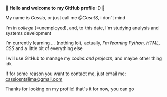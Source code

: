  🎉 **Hello and welcome to my GitHub profile** :D 🎉

My name is _Cassio_, or just call me *@CasntS*, i don't mind

I'm in *college* (=unemployed), and, to this date, I'm studying analysis and systems development

I’m currently learning ... (nothing lol), actually, *I'm learning Python, HTML, CSS* and a little bit of everything else

I will use GitHub to manage my *codes and projects*, and maybe other thing idk


If for some reason you want to contact me, just email me: cassiosntslima@gmail.com

Thanks for looking on my profile!
that's it for now, you can go
